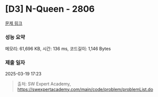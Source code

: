 # [D3] N-Queen - 2806 

[문제 링크](https://swexpertacademy.com/main/code/problem/problemDetail.do?contestProbId=AV7GKs06AU0DFAXB) 

### 성능 요약

메모리: 61,696 KB, 시간: 136 ms, 코드길이: 1,146 Bytes

### 제출 일자

2025-03-19 17:23



> 출처: SW Expert Academy, https://swexpertacademy.com/main/code/problem/problemList.do